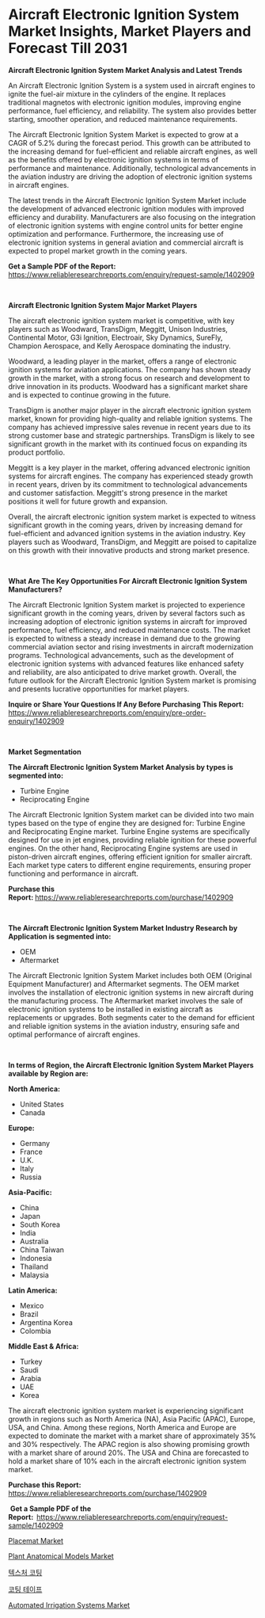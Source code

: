 <p><h1>Aircraft Electronic Ignition System Market Insights, Market Players and Forecast Till 2031</h1></p><p><strong>Aircraft Electronic Ignition System Market Analysis and Latest Trends</strong></p>
<p><p>An Aircraft Electronic Ignition System is a system used in aircraft engines to ignite the fuel-air mixture in the cylinders of the engine. It replaces traditional magnetos with electronic ignition modules, improving engine performance, fuel efficiency, and reliability. The system also provides better starting, smoother operation, and reduced maintenance requirements.</p><p>The Aircraft Electronic Ignition System Market is expected to grow at a CAGR of 5.2% during the forecast period. This growth can be attributed to the increasing demand for fuel-efficient and reliable aircraft engines, as well as the benefits offered by electronic ignition systems in terms of performance and maintenance. Additionally, technological advancements in the aviation industry are driving the adoption of electronic ignition systems in aircraft engines.</p><p>The latest trends in the Aircraft Electronic Ignition System Market include the development of advanced electronic ignition modules with improved efficiency and durability. Manufacturers are also focusing on the integration of electronic ignition systems with engine control units for better engine optimization and performance. Furthermore, the increasing use of electronic ignition systems in general aviation and commercial aircraft is expected to propel market growth in the coming years.</p></p>
<p><strong>Get a Sample PDF of the Report:&nbsp;</strong> <a href="https://www.reliableresearchreports.com/enquiry/request-sample/1402909">https://www.reliableresearchreports.com/enquiry/request-sample/1402909</a></p>
<p>&nbsp;</p>
<p><strong>Aircraft Electronic Ignition System Major Market Players</strong></p>
<p><p>The aircraft electronic ignition system market is competitive, with key players such as Woodward, TransDigm, Meggitt, Unison Industries, Continental Motor, G3i Ignition, Electroair, Sky Dynamics, SureFly, Champion Aerospace, and Kelly Aerospace dominating the industry.</p><p>Woodward, a leading player in the market, offers a range of electronic ignition systems for aviation applications. The company has shown steady growth in the market, with a strong focus on research and development to drive innovation in its products. Woodward has a significant market share and is expected to continue growing in the future.</p><p>TransDigm is another major player in the aircraft electronic ignition system market, known for providing high-quality and reliable ignition systems. The company has achieved impressive sales revenue in recent years due to its strong customer base and strategic partnerships. TransDigm is likely to see significant growth in the market with its continued focus on expanding its product portfolio.</p><p>Meggitt is a key player in the market, offering advanced electronic ignition systems for aircraft engines. The company has experienced steady growth in recent years, driven by its commitment to technological advancements and customer satisfaction. Meggitt's strong presence in the market positions it well for future growth and expansion.</p><p>Overall, the aircraft electronic ignition system market is expected to witness significant growth in the coming years, driven by increasing demand for fuel-efficient and advanced ignition systems in the aviation industry. Key players such as Woodward, TransDigm, and Meggitt are poised to capitalize on this growth with their innovative products and strong market presence.</p></p>
<p>&nbsp;</p>
<p><strong>What Are The Key Opportunities For Aircraft Electronic Ignition System Manufacturers?</strong></p>
<p><p>The Aircraft Electronic Ignition System market is projected to experience significant growth in the coming years, driven by several factors such as increasing adoption of electronic ignition systems in aircraft for improved performance, fuel efficiency, and reduced maintenance costs. The market is expected to witness a steady increase in demand due to the growing commercial aviation sector and rising investments in aircraft modernization programs. Technological advancements, such as the development of electronic ignition systems with advanced features like enhanced safety and reliability, are also anticipated to drive market growth. Overall, the future outlook for the Aircraft Electronic Ignition System market is promising and presents lucrative opportunities for market players.</p></p>
<p><strong>Inquire or Share Your Questions If Any Before Purchasing This Report:</strong> <a href="https://www.reliableresearchreports.com/enquiry/pre-order-enquiry/1402909">https://www.reliableresearchreports.com/enquiry/pre-order-enquiry/1402909</a></p>
<p>&nbsp;</p>
<p><strong>Market Segmentation</strong></p>
<p><strong>The Aircraft Electronic Ignition System Market Analysis by types is segmented into:</strong></p>
<p><ul><li>Turbine Engine</li><li>Reciprocating Engine</li></ul></p>
<p><p>The Aircraft Electronic Ignition System market can be divided into two main types based on the type of engine they are designed for: Turbine Engine and Reciprocating Engine market. Turbine Engine systems are specifically designed for use in jet engines, providing reliable ignition for these powerful engines. On the other hand, Reciprocating Engine systems are used in piston-driven aircraft engines, offering efficient ignition for smaller aircraft. Each market type caters to different engine requirements, ensuring proper functioning and performance in aircraft.</p></p>
<p><strong>Purchase this Report:&nbsp;</strong><a href="https://www.reliableresearchreports.com/purchase/1402909">https://www.reliableresearchreports.com/purchase/1402909</a></p>
<p>&nbsp;</p>
<p><strong>The Aircraft Electronic Ignition System Market Industry Research by Application is segmented into:</strong></p>
<p><ul><li>OEM</li><li>Aftermarket</li></ul></p>
<p><p>The Aircraft Electronic Ignition System Market includes both OEM (Original Equipment Manufacturer) and Aftermarket segments. The OEM market involves the installation of electronic ignition systems in new aircraft during the manufacturing process. The Aftermarket market involves the sale of electronic ignition systems to be installed in existing aircraft as replacements or upgrades. Both segments cater to the demand for efficient and reliable ignition systems in the aviation industry, ensuring safe and optimal performance of aircraft engines.</p></p>
<p>&nbsp;</p>
<p><strong>In terms of Region, the Aircraft Electronic Ignition System Market Players available by Region are:</strong></p>
<p>
    <p> <strong> North America: </strong>
        <ul>
            <li>United States</li>
            <li>Canada</li>
        </ul>
        </p> 
    <p> <strong> Europe: </strong>
        <ul>
            <li>Germany</li>
            <li>France</li>
            <li>U.K.</li>
            <li>Italy</li>
            <li>Russia</li>
        </ul>
        </p> 
    <p> <strong> Asia-Pacific: </strong>
        <ul>
            <li>China</li>
            <li>Japan</li>
            <li>South Korea</li>
            <li>India</li>
            <li>Australia</li>
            <li>China Taiwan</li>
            <li>Indonesia</li>
            <li>Thailand</li>
            <li>Malaysia</li>
        </ul>
        </p> 
    <p> <strong> Latin America: </strong>
        <ul>
            <li>Mexico</li>
            <li>Brazil</li>
            <li>Argentina Korea</li>
            <li>Colombia</li>
        </ul>
        </p> 
    <p> <strong> Middle East & Africa: </strong>
        <ul>
            <li>Turkey</li>
            <li>Saudi</li>
            <li>Arabia</li>
            <li>UAE</li>
            <li>Korea</li>
        </ul>
    </p>
    </p>
<p><p>The aircraft electronic ignition system market is experiencing significant growth in regions such as North America (NA), Asia Pacific (APAC), Europe, USA, and China. Among these regions, North America and Europe are expected to dominate the market with a market share of approximately 35% and 30% respectively. The APAC region is also showing promising growth with a market share of around 20%. The USA and China are forecasted to hold a market share of 10% each in the aircraft electronic ignition system market.</p></p>
<p><strong>Purchase this Report: </strong><a href="https://www.reliableresearchreports.com/purchase/1402909">https://www.reliableresearchreports.com/purchase/1402909</a></p>
<p>&nbsp;<strong>Get a Sample PDF of the Report:&nbsp;&nbsp;</strong><a href="https://www.reliableresearchreports.com/enquiry/request-sample/1402909">https://www.reliableresearchreports.com/enquiry/request-sample/1402909</a></p>
<p><strong></strong></p>
<p><p><a href="https://cute-banjo-8ca.notion.site/Placemat-Market-Size-and-Growth-Market-Segmentation-Regional-and-Country-Breakdowns-and-Market-Tr-411b94fe7bb641f8960cac1165b80270">Placemat Market</a></p><p><a href="https://meowing-lemming-dd3.notion.site/Plant-Anatomical-Models-Market-Size-Market-Trends-and-Growth-Outlook-forecasted-for-period-from-20-16212566900c4cd288a7134aad87aa31">Plant Anatomical Models Market</a></p><p><a href="https://medium.com/@tayriedxhylina/%EC%A7%88%EA%B0%90-%EC%BD%94%ED%8C%85-%EC%8B%9C%EC%9E%A5-%EA%B2%BD%EC%9F%81-%EB%B6%84%EC%84%9D-%EC%8B%9C%EC%9E%A5-%EB%8F%99%ED%96%A5-%EB%B0%8F-2031%EB%85%84%EA%B9%8C%EC%A7%80-%EC%98%88%EC%B8%A1-92ae6c20a002">텍스처 코팅</a></p><p><a href="https://medium.com/@tayriedxhylina/%EC%BD%94%ED%8C%85-%ED%85%8C%EC%9D%B4%ED%94%84-%EC%8B%9C%EC%9E%A5-%EC%A1%B0%EC%82%AC-%EB%B3%B4%EA%B3%A0%EC%84%9C-%EA%B7%B8-%EC%97%AD%EC%82%AC-%EB%B0%8F-2024%EB%85%84%EB%B6%80%ED%84%B0-2031%EB%85%84%EA%B9%8C%EC%A7%80%EC%9D%98-%EC%98%88%EC%B8%A1-24da6084a93c">코팅 테이프</a></p><p><a href="https://github.com/cecuraprangm/Market-Research-Report-List-1/blob/main/automated-irrigation-systems-market.md">Automated Irrigation Systems Market</a></p></p>
